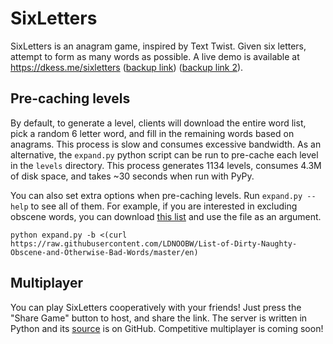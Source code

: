 # SixLetters
SixLetters is an anagram game, inspired by Text Twist. Given six letters,
attempt to form as many words as possible.  A live demo is available at
https://dkess.me/sixletters ([backup link](https://www.ocf.berkeley.edu/~dkessler/sixletters/)) ([backup link 2](https://dkess.github.io/sixletters/)).

## Pre-caching levels
By default, to generate a level, clients will download the entire word list, pick a random 6 letter word, and fill in the remaining words based on anagrams. This process is slow and consumes excessive bandwidth. As an alternative, the `expand.py` python script can be run to pre-cache each level in the `levels` directory. This process generates 1134 levels, consumes 4.3M of disk space, and takes ~30 seconds when run with PyPy.

You can also set extra options when pre-caching levels. Run `expand.py --help` to see all of them. For example, if you are interested in excluding obscene words, you can download [this list](https://github.com/LDNOOBW/List-of-Dirty-Naughty-Obscene-and-Otherwise-Bad-Words/blob/master/en) and use the file as an argument.

```
python expand.py -b <(curl https://raw.githubusercontent.com/LDNOOBW/List-of-Dirty-Naughty-Obscene-and-Otherwise-Bad-Words/master/en)
```


## Multiplayer
You can play SixLetters cooperatively with your friends! Just press the "Share Game" button to host, and share the link. The server is written in Python and its [source](https://github.com/dkess/sl_gameserver) is on GitHub. Competitive multiplayer is coming soon!
